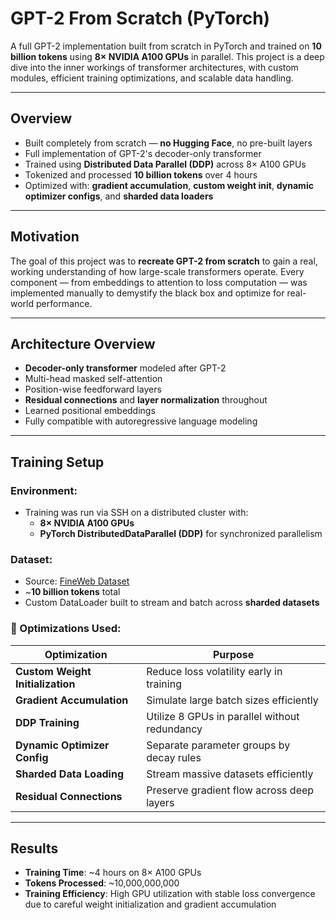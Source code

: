#  GPT-2 From Scratch (PyTorch)

A full GPT-2 implementation built from scratch in PyTorch and trained on **10 billion tokens** using **8× NVIDIA A100 GPUs** in parallel. This project is a deep dive into the inner workings of transformer architectures, with custom modules, efficient training optimizations, and scalable data handling.

---

##  Overview

-  Built completely from scratch — **no Hugging Face**, no pre-built layers
-  Full implementation of GPT-2's decoder-only transformer
-  Trained using **Distributed Data Parallel (DDP)** across 8× A100 GPUs
-  Tokenized and processed **10 billion tokens** over 4 hours
-  Optimized with: **gradient accumulation**, **custom weight init**, **dynamic optimizer configs**, and **sharded data loaders**

---

##  Motivation

The goal of this project was to **recreate GPT-2 from scratch** to gain a real, working understanding of how large-scale transformers operate. Every component — from embeddings to attention to loss computation — was implemented manually to demystify the black box and optimize for real-world performance.

---

##  Architecture Overview

- **Decoder-only transformer** modeled after GPT-2
- Multi-head masked self-attention
- Position-wise feedforward layers
- **Residual connections** and **layer normalization** throughout
- Learned positional embeddings
- Fully compatible with autoregressive language modeling

---

##  Training Setup

###  Environment:
- Training was run via SSH on a distributed cluster with:
  - **8× NVIDIA A100 GPUs**
  - **PyTorch DistributedDataParallel (DDP)** for synchronized parallelism

###  Dataset:
- Source: [FineWeb Dataset](https://huggingface.co/datasets/cerebras/FineWeb)
- ~**10 billion tokens** total
- Custom DataLoader built to stream and batch across **sharded datasets**

### 🔧 Optimizations Used:

| Optimization                     | Purpose                                      |
|----------------------------------|----------------------------------------------|
|  **Custom Weight Initialization** | Reduce loss volatility early in training     |
|  **Gradient Accumulation**        | Simulate large batch sizes efficiently       |
|  **DDP Training**                | Utilize 8 GPUs in parallel without redundancy|
|  **Dynamic Optimizer Config**    | Separate parameter groups by decay rules     |
|  **Sharded Data Loading**        | Stream massive datasets efficiently          |
|  **Residual Connections**        | Preserve gradient flow across deep layers    |

---

##  Results

- **Training Time**: ~4 hours on 8× A100 GPUs
- **Tokens Processed**: ~10,000,000,000
- **Training Efficiency**: High GPU utilization with stable loss convergence due to careful weight initialization and gradient accumulation
